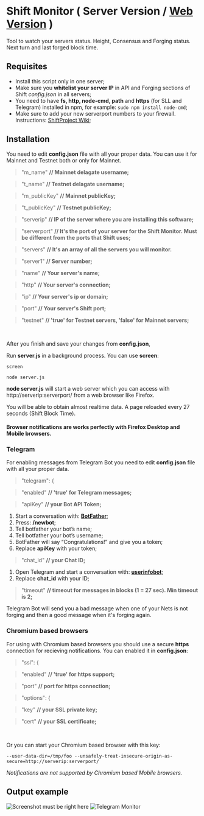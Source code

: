 # Shift Monitor ( Server Version / [Web Version](https://github.com/MxShift/shift-webmonitor) )
Tool to watch your servers status. Height, Consensus and Forging status. Next turn and last forged block time.

## Requisites

* Install this script only in one server;
* Make sure you **whitelist your server IP** in API and Forging sections of Shift *config.json* in all servers;
* You need to have **fs, http, node-cmd, path** and **https** (for SLL and Telegram) installed in npm, for example: `sudo npm install node-cmd`;
* Make sure to add your new serverport numbers to your firewall. Instructions: [ShiftProject Wiki](https://www.reddit.com/r/ShiftProject/wiki/guides/delegate#wiki_step_seven_.2014_set_up_a_basic_firewall);

## Installation
You need to edit **config.json** file with all your proper data. You can use it for Mainnet and Testnet both or only for Mainnet.

> "m_name" **// Mainnet delagate username;**

> "t_name" **// Testnet delagate username;**

> "m_publicKey" **// Mainnet publicKey;**

> "t_publicKey" **// Testnet publicKey;**

> "serverip" **// IP of the server where you are installing this software;**

> "serverport" **// It's the port of your server for the Shift Monitor. Must be different from the ports that Shift uses;**

>  "servers" **// It's an array of all the servers you will monitor.**

>  "server1" **// Server number;**

>  "name" **// Your server's name;**

>  "http" **// Your server's connection;**
      
>  "ip" **// Your server's ip or domain;**
       
>  "port" **// Your server's Shift port;**
      
>  "testnet" **// 'true' for Testnet servers, 'false' for Mainnet servers;**

<br>
 
After you finish and save your changes from **config.json**, 

Run **server.js** in a background process. You can use **screen**:

`screen`

`node server.js`

**node server.js** will start a web server which you can access with http://serverip:serverport/ from a web browser like Firefox.

You will be able to obtain almost realtime data. A page reloaded every 27 seconds (Shift Block Time).

#### Browser notifications are works perfectly with Firefox Desktop and Mobile browsers.

### Telegram
For enabling messages from Telegram Bot you need to edit **config.json** file with all your proper data.

>  "telegram": {

>  "enabled" **// 'true' for Telegram messages;**

>  "apiKey" **// your Bot API Token;**

1. Start a conversation with: [**BotFather**](https://t.me/BotFather);
2. Press: **/newbot**;
3. Tell botfather your bot’s name;
4. Tell botfather your bot’s username;
5. BotFather will say “Congratulations!” and give you a token;
6. Replace **apiKey** with your token;
 
>  "chat_id" **// your Chat ID;**

1. Open Telegram and start a conversation with: [**userinfobot**](https://t.me/userinfobot);
2. Replace **chat_id** with your ID;
  
>  "timeout" **// timeout for messages in blocks (1 = 27 sec). Min timeout is 2;**

Telegram Bot will send you a bad message when one of your Nets is not forging and then a good message when it's forging again.

### Chromium based browsers
For using with Chromium based browsers you should use a secure **https** connection for recieving notifications. You can enabled it in **config.json**:

>  "ssl": {

>  "enabled" **// 'true' for https support;**

>  "port" **// port for https connection;**

>  "options": {
 
>  "key" **// your SSL private key;**
  
>  "cert" **// your SSL certificate;**

<br>

Or you can start your Chromium based browser with this key:

```
--user-data-dir=/tmp/foo --unsafely-treat-insecure-origin-as-secure=http://serverip:serverport/
```

*Notifications are not supported by Chromium based Mobile browsers.*

## Output example

![Screenshot must be right here](https://github.com/MxShift/shift-monitor/blob/master/resources/Screenshot.png?raw=true "Screenshot")
![Telegram Monitor](https://github.com/MxShift/shift-monitor/blob/master/resources/telegram-monitor.png)
